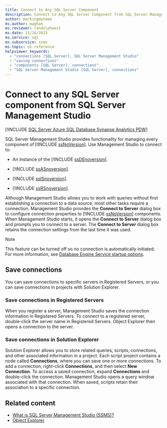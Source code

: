 ```yaml
---
title: Connect to Any SQL Server Component
description: Connect to Any SQL Server Component from SQL Server Management Studio.
author: markingmyname
ms.author: maghan
ms.reviewer: randolphwest
ms.date: 11/16/2023
ms.service: sql
ms.subservice: ssms
ms.topic: ui-reference
helpviewer_keywords:
  - "connections [SQL Server], SQL Server Management Studio"
  - "saving connections"
  - "components [SQL Server], connections"
  - "SQL Server Management Studio [SQL Server], connections"
---
```

# Connect to any SQL Server component from SQL Server Management Studio

[!INCLUDE [SQL Server Azure SQL Database Synapse Analytics PDW](../../includes/applies-to-version/sql-asdb-asdbmi-asa-pdw.md)]

SQL Server Management Studio provides functionality for managing every component of [!INCLUDE [ssNoVersion](../../includes/ssnoversion-md.md)]. Use Management Studio to connect to:

- An instance of the [!INCLUDE [ssDEnoversion](../../includes/ssdenoversion-md.md)].

- [!INCLUDE [ssASnoversion](../../includes/ssasnoversion-md.md)].

- [!INCLUDE [ssISnoversion](../../includes/ssisnoversion-md.md)].

- [!INCLUDE [ssRSnoversion](../../includes/ssrsnoversion-md.md)].

Although Management Studio allows you to work with queries without first establishing a connection to a data source, most other tasks require a connection. Management Studio provides the **Connect to Server** dialog box to configure connection properties to [!INCLUDE [ssNoVersion](../../includes/ssnoversion-md.md)] components. When Management Studio starts, it opens the **Connect to Server** dialog box and prompts you to connect to a server. The **Connect to Server** dialog box retains the connection settings from the last time it was used.

> [!NOTE]  
> This feature can be turned off so no connection is automatically initiated. For more information, see [Database Engine Service startup options](../../database-engine/configure-windows/database-engine-service-startup-options.md).

## Save connections

You can save connections to specific servers in Registered Servers, or you can save connections in projects with Solution Explorer.

### Save connections in Registered Servers

When you register a server, Management Studio saves the connection information in Registered Servers. To connect to a registered server, double-click the server name in Registered Servers. Object Explorer then opens a connection to the server.

### Save connections in Solution Explorer

Solution Explorer allows you to store related queries, scripts, connections, and other associated information in a project. Each script project contains a node called **Connections**, where you can save one or more connections. To add a connection, right-click **Connections**, and then select **New Connection**. To access a saved connection, expand **Connections** and double-click the connection. Management Studio opens a query window associated with that connection. When saved, scripts retain their association to a specific connection.

## Related content

- [What is SQL Server Management Studio (SSMS)?](../sql-server-management-studio-ssms.md)
- [Object Explorer](../object/object-explorer.md)

